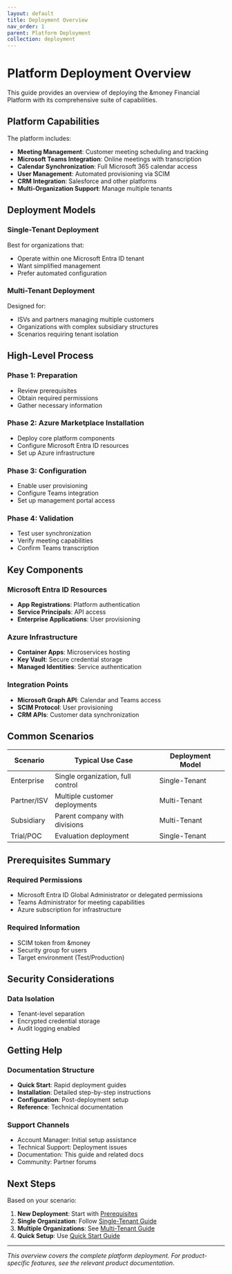 ```yaml
---
layout: default
title: Deployment Overview
nav_order: 1
parent: Platform Deployment
collection: deployment
---
```


# Platform Deployment Overview

This guide provides an overview of deploying the &money Financial Platform with its comprehensive suite of capabilities.

## Platform Capabilities

The platform includes:

- **Meeting Management**: Customer meeting scheduling and tracking
- **Microsoft Teams Integration**: Online meetings with transcription
- **Calendar Synchronization**: Full Microsoft 365 calendar access
- **User Management**: Automated provisioning via SCIM
- **CRM Integration**: Salesforce and other platforms
- **Multi-Organization Support**: Manage multiple tenants

## Deployment Models

### Single-Tenant Deployment

Best for organizations that:

- Operate within one Microsoft Entra ID tenant
- Want simplified management
- Prefer automated configuration

### Multi-Tenant Deployment

Designed for:

- ISVs and partners managing multiple customers
- Organizations with complex subsidiary structures
- Scenarios requiring tenant isolation

## High-Level Process

### Phase 1: Preparation

- Review prerequisites
- Obtain required permissions
- Gather necessary information

### Phase 2: Azure Marketplace Installation

- Deploy core platform components
- Configure Microsoft Entra ID resources
- Set up Azure infrastructure

### Phase 3: Configuration

- Enable user provisioning
- Configure Teams integration
- Set up management portal access

### Phase 4: Validation

- Test user synchronization
- Verify meeting capabilities
- Confirm Teams transcription

## Key Components

### Microsoft Entra ID Resources

- **App Registrations**: Platform authentication
- **Service Principals**: API access
- **Enterprise Applications**: User provisioning

### Azure Infrastructure

- **Container Apps**: Microservices hosting
- **Key Vault**: Secure credential storage
- **Managed Identities**: Service authentication

### Integration Points

- **Microsoft Graph API**: Calendar and Teams access
- **SCIM Protocol**: User provisioning
- **CRM APIs**: Customer data synchronization

## Common Scenarios

| Scenario    | Typical Use Case                  | Deployment Model |
| ----------- | --------------------------------- | ---------------- |
| Enterprise  | Single organization, full control | Single-Tenant    |
| Partner/ISV | Multiple customer deployments     | Multi-Tenant     |
| Subsidiary  | Parent company with divisions     | Multi-Tenant     |
| Trial/POC   | Evaluation deployment             | Single-Tenant    |

## Prerequisites Summary

### Required Permissions

- Microsoft Entra ID Global Administrator or delegated permissions
- Teams Administrator for meeting capabilities
- Azure subscription for infrastructure

### Required Information

- SCIM token from &money
- Security group for users
- Target environment (Test/Production)

## Security Considerations

### Data Isolation

- Tenant-level separation
- Encrypted credential storage
- Audit logging enabled

## Getting Help

### Documentation Structure

- **Quick Start**: Rapid deployment guides
- **Installation**: Detailed step-by-step instructions
- **Configuration**: Post-deployment setup
- **Reference**: Technical documentation

### Support Channels

- Account Manager: Initial setup assistance
- Technical Support: Deployment issues
- Documentation: This guide and related docs
- Community: Partner forums

## Next Steps

Based on your scenario:

1. **New Deployment**: Start with [Prerequisites](prerequisites)
2. **Single Organization**: Follow [Single-Tenant Guide](installation/single-tenant)
3. **Multiple Organizations**: See [Multi-Tenant Guide](installation/multi-tenant)
4. **Quick Setup**: Use [Quick Start Guide](quick-start/multi-tenant-quickstart)

---

_This overview covers the complete platform deployment. For product-specific features, see the relevant product documentation._
